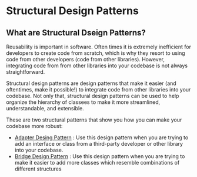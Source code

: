 # Structural Design Patterns
## What are Structural Dseign Patterns?
Reusability is important in software. Often times it is extremely inefficient for developers to create code from scratch, which is why they resort to using code from other developers (code from other libraries). However, integrating code from from other libraries into your codebase is not always straightforward.

Structural design patterns are design patterns that make it easier (and oftentimes, make it possible!) to integrate code from other libraries into your codebase. Not only that, structural design patterns can be used to help organize the hierarchy of classees to make it more streamlined, understandable, and extensible.

These are two structural patterns that show you how you can make your codebase more robust:
* [Adapter Desing Pattern](https://github.com/sidg1215/DesignPatterns/tree/main/Structural%20Design%20Patterns/Adapter%20Design%20Pattern) : Use this design pattern when you are trying to add an interface or class from a third-party developer or other library into your codebase.
* [Bridge Design Pattern](https://github.com/sidg1215/DesignPatterns/tree/main/Structural%20Design%20Patterns/Bridge%20Design%20Pattern) : Use this design pattern when you are trying to make it easier to add more classes which resemble combinations of different structures
